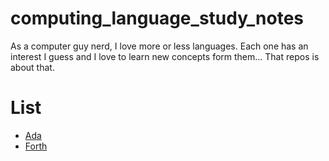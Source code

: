 # computing_language_study_notes
As a computer guy nerd, I love more or less languages. Each one has an interest I guess and I love to learn new concepts form them... That repos is about that.


# List
 - [Ada](ada/base_concepts.md)
 - [Forth](forth/base_concepts.md)
